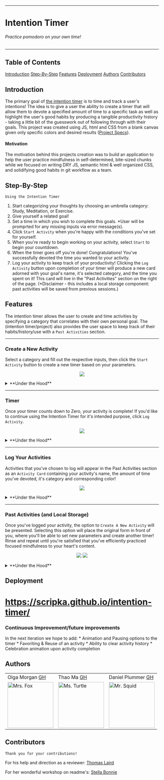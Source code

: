 
---
# Intention Timer
###### Practice pomodoro on your own time!
---
## Table of Contents
[Introduction](#introduction)
[Step-By-Step](#step-by-step)
[Features](#features)
[Deployment](#deployment)
[Authors](#authors)
[Contributors](#contributors)


## Introduction
The primary goal of [the intention timer](https://scripka.github.io/intention-timer/) is to time and track a user's intentions! The idea is to give a user the ability to create a timer that will allow them to devote a specified amount of time to a specific task as well as highlight the user's good habits by producing a tangible productivity history - taking a little bit of the guesswork out of following through with their goals. This project was created using JS, html and CSS from a blank canvas given only specific colors and desired results ([Project Specs](https://frontend.turing.io/projects/module-1/intention-timer-group.html)).

#### Motivation
The motivation behind this projects creation was to build an application to help the user practice mindfulness in self-determined, bite-sized chunks while we focused on writing DRY JS, semantic html & well organized CSS, and solidifying good habits in git workflow as a team.
    
## Step-By-Step
    Using the Intention Timer

1. Start categorizing your thoughts by choosing an umbrella category: Study, Meditation, or Exercise.
2. Give yourself a related goal!
3. Set a time in which you wish to complete this goals.
    *User will be promprted for any missing inputs via error message(s).
4. Click `Start Activity` when you're happy with the conditions you've set for yourself.
5. When you're ready to begin working on your activity, select `Start` to begin your countdown.
6. When the timer goes off you're done! Congratulations! You've successfully devoted the time you wanted to your activity.
7. Log your activity to keep track of your productivity! Clicking the `Log Activity` button upon completion of your timer will produce a new card adorned with your goal's name, it's selected category, and the time you spent on it! This card will live in the "Past Activities" section on the right of the page. (*Disclaimer - this includes a local storage component: past activities will be saved from previous sessions.)

## Features 
The intention timer allows the user to create and time activities by specifying a category that correlates with their own personal goal. The (intention timer/project) also provides the user space to keep track of their habits/history/use with a `Past Activities` section. 


---

### Create a New Activity
Select a category and fill out the respective inputs, then click the `Start Activity` button to create a new timer based on your parameters.
<p align = "center">
<img src="https://media.giphy.com/media/kEixa1a8ozTptbDlJd/giphy.gif">
</p>
        <details>
        <summary>**Under the Hood**</summary>
    In order to create a new activity, and before the user can employ the event listener by clicking `Start Activity`, a radio button must be selected and all the input sections must be filled out following their respective conventions. `Start Activity`, when clicked, will use submitActivityForm() to ensure that all the form's input conditions are properly met - until that time, the button will act as a blocker to keep the user from progressing. Assuming these conditions are met this will allow the creation of an Activity class instance to sort/temporarily store all the user provided information and transfer the user to the Current Activity window (timer) page.
    *Note: the minutes and second fields allow users to enter numbers followed by a dot which gets accepted by submitActivityForm(). Such inputs get parsed to an integer and displayed as a regular number, however, it is a correction to be addressed in our efforts for future improvements of this project.
        </details>


---

### Timer
Once your timer counts down to Zero, your activity is complete! If you'd like to continue using the Intention Timer for it's intended purpose, click `Log Activity`.
<p align = "center">
<img src="https://media.giphy.com/media/Sv2nAOaXs5Ny5fLneM/giphy.gif">
</p>
        <details>
        <summary>**Under the Hood**</summary>
        The timer will display inputs (utilizing the specified user inputs from the previous form) and re-format them into a clock-face with an integrated `Start` button. This button employs an event listener to begin the countdown using the setTimeout method. Upon reaching 00:00, the timer will end and be replaced with a congratulatory message as well as activating the `Log Activity` button.
        </details>

---

### Log Your Activities
Activities that you've chosen to log will appear in the Past Activities section as an `Activity Card` containing your activity's name, the amount of time you've devoted, it's category and corresponding color!
<p align = "center">
<img src="https://media.giphy.com/media/Sv2nAOaXs5Ny5fLneM/giphy.gif">
</p>
        <details>
        <summary>**Under the Hood**</summary>
        Clicking `Log Activity` once a timer has counted down to 00:00 employs an event listener to run the function `logCompletedActivity();` that in turn kicks several other functions; `displayCompletedActivityWindow();` which acts to replace the Current Activity window with a Completed Activity window as well as `addCompleteActivityCard();` which marks activity complete (activity.js), creates the Past Activities card based on the users inputs, will display the card in the Past Activities section and simultaneously saves it to local storage.
        </details>

---
### Past Activities (and Local Storage)
Once you've logged your activity, the option to `Create A New Activity` will be presented. Selecting this option will place the original form in front of you, where you'll be able to set new parameters and create another timer! 
Rinse and repeat until you're satisfied that you've efficiently practiced focused mindfulness to your heart's content.
<p align = "center">
<img src="https://media.giphy.com/media/U1mYebiC4h78gCHgOC/giphy.gif">
<img src="https://media.giphy.com/media/elPR2V0cvMcKlniLeQ/giphy.gif">

</p>
        <details>
        <summary>**Under the Hood**</summary>
        The `Create a New Activity` button employs an event listener to watch for a click. On click, it will run the function ` returnToMainPage();` that will re-present the user with the original form and clear out any previous inputs and radio selections in order to allow them to create a new activity (timer) with a fresh form. Past Activities will persist on page load, this utilizes the displaySavedPastActivities() function as the previously mentioned local storage.
        </details>


## Deployment
# https://scripka.github.io/intention-timer/


### Continuous Improvement/future improvements
 In the next iteration we hope to add:
    * Animation and Pausing options to the timer
    * Favoriting & Reuse of an activity
    * Ability to clear activity history
    * Celebration animation upon activity completion



## Authors

<table>
    <tr>
        <td> Olga Morgan <a href="https://github.com/scripka">GH</td>
         <td> Thao Ma <a href="https://github.com/thaomonster">GH</td>
         <td> Daniel Plummer <a href="https://github.com/bearfrowns">GH</td>
    </tr>
    </tr>
    <td><img src="https://avatars0.githubusercontent.com/u/66269306?s=400&u=b59f8ccc1002269319d952aa028ee270629b2ead&v=4" alt="Mrs. Fox"
 width="150" height="auto" /></td>
<!-- **Olga Morgan**
[GitHub Profile](https://github.com/scripka) -->

<td><img src="https://avatars0.githubusercontent.com/u/67611512?s=460&u=539b2ddb5db472ee1db734c0ce522551ad071521&v=4" alt="Ms. Turtle"
 width="150" height="auto" /></td>

<td><img src="https://avatars3.githubusercontent.com/u/67286509?s=460&u=4ff9a9bc67d00b454308d5fb3d09797939576ac3&v=4" alt="Mr. Squid"
 width="150" height="auto" /></td>
</tr>
</table>




## Contributors
    
    Thank you for your contributions!
        
For his help and direction as a reviewer: <a href="https://github.com/t-laird">Thomas Laird</a>

For her wonderful workshop on readme's: <a href="https://github.com/stellakunzang">Stella Bonnie</a>
